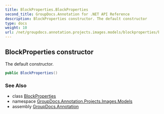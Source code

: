 ```yaml
---
title: BlockProperties.BlockProperties
second_title: GroupDocs.Annotation for .NET API Reference
description: BlockProperties constructor. The default constructor
type: docs
weight: 10
url: /net/groupdocs.annotation.projects.images.models/blockproperties/blockproperties/
---
```

## BlockProperties constructor

The default constructor.

```csharp
public BlockProperties()
```

### See Also

* class [BlockProperties](../)
* namespace [GroupDocs.Annotation.Projects.Images.Models](../../blockproperties/)
* assembly [GroupDocs.Annotation](../../../)


